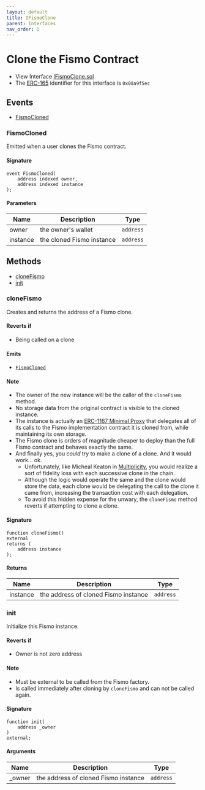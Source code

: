 ```yaml
---
layout: default
title: IFismoClone
parent: Interfaces
nav_order: 1
---
```

# Clone the Fismo Contract
* View Interface [IFismoClone.sol](https://github.com/cliffhall/Fismo/blob/main/contracts/interfaces/IFismoClone.sol)
* The [ERC-165](https://eips.ethereum.org/EIPS/eip-165) identifier for this interface is `0x08a9f5ec`

## Events
* [FismoCloned](#fismocloned)

### FismoCloned
Emitted when a user clones the Fismo contract.

#### Signature
```solidity
event FismoCloned(
    address indexed owner, 
    address indexed instance
);
```
#### Parameters

| Name     | Description               | Type                     |
|----------|---------------------------|--------------------------|
| owner    | the owner's wallet        | `address`                  | 
| instance | the cloned Fismo instance | `address`                  |

## Methods
* [cloneFismo](#clonefismo)
* [init](#init)

### cloneFismo
Creates and returns the address of a Fismo clone.

#### Reverts if
* Being called on a clone 

#### Emits
* [`FismoCloned`](#fismocloned)

#### Note
* The owner of the new instance will be the caller of the `cloneFismo` method.
* No storage data from the original contract is visible to the cloned instance.
* The instance is actually an [ERC-1167 Minimal Proxy](https://eips.ethereum.org/EIPS/eip-1167) that delegates all of its calls to the Fismo implementation contract it is cloned from, while maintaining its own storage. 
* The Fismo clone is orders of magnitude cheaper to deploy than the full Fismo contract and behaves exactly the same. 
* And finally yes, you *could* try to make a clone of a clone. And it would work... ok. 
  * Unfortunately, like Micheal Keaton in [Multiplicity](https://en.wikipedia.org/wiki/Multiplicity_(film)), you would realize a sort of fidelity loss with each successive clone in the chain. 
  * Although the logic would operate the same and the clone would store the data, each clone would be delegating the call to the clone it came from, increasing the transaction cost with each delegation.
  * To avoid this hidden expense for the unwary, the `cloneFismo` method reverts if attempting to clone a clone.

#### Signature
```solidity
function cloneFismo() 
external 
returns (
    address instance
);
```

#### Returns

| Name     | Description                          | Type    |
|----------|--------------------------------------|---------|
| instance | the address of cloned Fismo instance | `address` |

### init
Initialize this Fismo instance.

#### Reverts if
* Owner is not zero address

#### Note
* Must be external to be called from the Fismo factory.
* Is called immediately after cloning by `cloneFismo` and can not be called again.

#### Signature
```solidity
function init(
    address _owner
) 
external;
```

#### Arguments

| Name     | Description                          | Type    |
|----------|--------------------------------------|---------|
| _owner | the address of cloned Fismo instance | `address` |